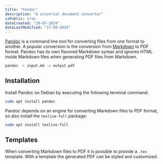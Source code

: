 ```yaml
---
title: "Pandoc"
description: "A universal document converter"
isPublic: true
dateCreated: "29-07-2024"
dateLastModified: "17-09-2024"
---
```


[Pandoc](https://pandoc.org/) is a command line tool for converting files from
one format to another. A popular conversion is the conversion from
[Markdown](markdown) to PDF format. Pandoc has its own flavored Markdown syntax
and ignores HTML inside Markdown files when generating PDF files from Markdown.

```sh
pandoc -s input.md -o output.pdf
```

## Installation
Install Pandoc on Debian by executing the following terminal command:

```sh
sudo apt install pandoc
```

Pandoc depends on an engine for converting Markdown files to PDF format, so also
install the `texlive-full` package:

```sh
sudo apt install texlive-full
```

## Templates
When converting Markdown files to PDF it is possible to provide a `.tex`
template. With a template the generated PDF can be styled and customized.



